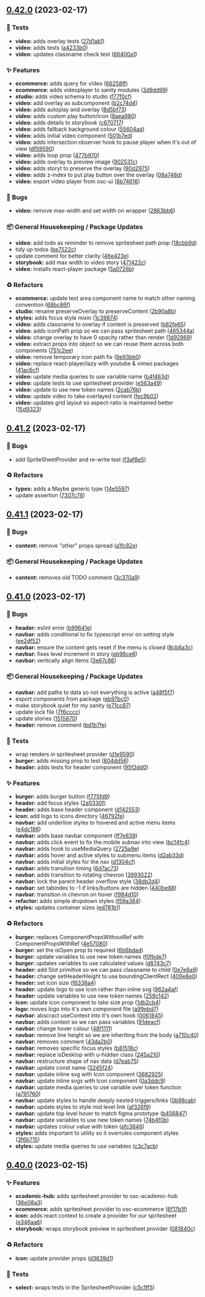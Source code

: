 ## [0.42.0](https://github.com/Open-Study-College/osc/compare/v0.41.2...v0.42.0) (2023-02-17)


### 🧪 Tests

* **video:** adds overlay tests ([27d1ab1](https://github.com/Open-Study-College/osc/commit/27d1ab1a4eeb8a95a91b229273c9f50a48e439fb))
* **video:** adds tests ([a4233b0](https://github.com/Open-Study-College/osc/commit/a4233b03314ca3d5a374b4e8fe1da7f6671a4a81))
* **video:** updates classname check test ([66400a1](https://github.com/Open-Study-College/osc/commit/66400a10da83d3cdcd90b9c321912d048e0bc3fd))


### ✨ Features

* **ecommerce:** adds query for video ([66258ff](https://github.com/Open-Study-College/osc/commit/66258ffe20a16288a9e2c7eb82d487446eb891d8))
* **ecommerce:** adds videoplayer to sanity modules ([3d9dd99](https://github.com/Open-Study-College/osc/commit/3d9dd99fc994fb539fc9a808159abe8839877375))
* **studio:** adds video schema to studio ([f77f0cf](https://github.com/Open-Study-College/osc/commit/f77f0cf95de241232725e0d07e34edce5ff75894))
* **video:** add overlay as subcomponent ([b2c74d4](https://github.com/Open-Study-College/osc/commit/b2c74d41c9094a0aec8e54647db31e7811084bb8))
* **video:** adds autoplay and overlay ([8d5bf73](https://github.com/Open-Study-College/osc/commit/8d5bf73b272d096c0aa3b3b7d2426acd6a549aa0))
* **video:** adds custom play button/icon ([8aea980](https://github.com/Open-Study-College/osc/commit/8aea980774d577b44336b26ddbea411ec972e325))
* **video:** adds details to storybook ([c670717](https://github.com/Open-Study-College/osc/commit/c6707173c05b518fb038b033a220dc1cede8253a))
* **video:** adds fallback background colour ([55604ad](https://github.com/Open-Study-College/osc/commit/55604ad2780d4ea661e3ab2cd2009ef03605ff18))
* **video:** adds initial video component ([501b7ed](https://github.com/Open-Study-College/osc/commit/501b7ed49a83fbca9c841f00ef5c370dbca4b30b))
* **video:** adds intersection observer hook to pause player when it's out of view ([df59590](https://github.com/Open-Study-College/osc/commit/df59590697b3b99cbd5df7e51d69aa8eb0116a46))
* **video:** adds loop prop ([477b970](https://github.com/Open-Study-College/osc/commit/477b970dbbfcc8c221674d162bf7a0c84bc79359))
* **video:** adds overlay to preview image ([902531c](https://github.com/Open-Study-College/osc/commit/902531cbb21a28ef17c4c2bd57593ddafdfddd98))
* **video:** adds storyt to preserve the overlay ([90d2975](https://github.com/Open-Study-College/osc/commit/90d29750e990ffa7a45479a33c9c58a2c1152490))
* **video:** adds z-index to put play button over the overlay ([08a748d](https://github.com/Open-Study-College/osc/commit/08a748d4b539bcd5c414dfaa925e3c67a8649f20))
* **video:** export video player from osc-ui ([8b74616](https://github.com/Open-Study-College/osc/commit/8b74616df4c651bf33bf466039d52ce0e7adef79))


### 🐛 Bugs

* **video:** remove max-width and set width on wrapper ([2863bb6](https://github.com/Open-Study-College/osc/commit/2863bb674fb7711e8e3d300f10c4b78f8b0c72e7))


### 📦 General Housekeeping / Package Updates

* **video:** add todo as reminder to remove spritesheet path prop ([18cbb9d](https://github.com/Open-Study-College/osc/commit/18cbb9d20913794f624ab3cb6b7dcd5d3ccff5f9))
* tidy up todos ([be7522c](https://github.com/Open-Study-College/osc/commit/be7522c52dc70014142b64e925b4ffe76172dacc))
* update comment for better clarity ([46e423e](https://github.com/Open-Study-College/osc/commit/46e423e86737d95afd839ffde3b70fb9c2ba00de))
* **storybook:** add max width to video story ([471422c](https://github.com/Open-Study-College/osc/commit/471422c1a5f1a29fa5819a4c8ec665f314d3c824))
* **video:** installs react-player package ([5a0726b](https://github.com/Open-Study-College/osc/commit/5a0726b7378e8b9da48592f21d0765b4ee5dcb22))


### ♻️ Refactors

* **ecommerce:** update text area component name to match other naming convention ([68bc86f](https://github.com/Open-Study-College/osc/commit/68bc86fee42fdb3f1e0408dc6da2d84791733295))
* **studio:** rename preserveOverlay to preserveContent ([2b90a8b](https://github.com/Open-Study-College/osc/commit/2b90a8b7c5f20ec1057c9fbf8c9b4bca407c4c7f))
* **styles:** adds focus style mixin ([1c39874](https://github.com/Open-Study-College/osc/commit/1c3987456403ae67371ae168c3db006545331815))
* **video:** adds classname to overlay if content is preserved ([b82fe65](https://github.com/Open-Study-College/osc/commit/b82fe65ee1242d33880fef3adc9ade7538530c53))
* **video:** adds iconPath prop so we can pass spritesheet path ([465344a](https://github.com/Open-Study-College/osc/commit/465344aad7a3ccf28eff1fe181efb173ffb4d3bd))
* **video:** change overlay to have 0 opacity rather than render ([1d92869](https://github.com/Open-Study-College/osc/commit/1d92869fdb79c64ed28f2c5c5173f0e47414acca))
* **video:** extract props into object so we can reuse them across both components ([751c2ee](https://github.com/Open-Study-College/osc/commit/751c2ee547fcc1fe0792bd0b85ce2e62845c301d))
* **video:** remove temporary icon path fix ([9e93bb0](https://github.com/Open-Study-College/osc/commit/9e93bb04e9f4b559f9d49610ddc6a9dec5a582f7))
* **video:** replace react-player/lazy with youtube & vimeo packages ([41ac6cf](https://github.com/Open-Study-College/osc/commit/41ac6cfb96b0a96e1639e740ab25645e5081f881))
* **video:** update media queries to use variable name ([b4f463d](https://github.com/Open-Study-College/osc/commit/b4f463d2d772b79c5b01ef4f732fbdd12c637098))
* **video:** update tests to use spritesheet provider ([e563a49](https://github.com/Open-Study-College/osc/commit/e563a49a1c71b5d4d019e594fc0e1400fa46680e))
* **video:** update to use new token names ([2cab76b](https://github.com/Open-Study-College/osc/commit/2cab76bd2b9651c15f13968d2886fe2175dad8c8))
* **video:** update video to take overlayed content ([fec9b02](https://github.com/Open-Study-College/osc/commit/fec9b02820431d3dbea7d9663c31186a7161c4ae))
* **video:** updates grid layout so aspect-ratio is maintained better ([15d9323](https://github.com/Open-Study-College/osc/commit/15d9323084a98940fa7f864e1dad94f614b11dc1))

## [0.41.2](https://github.com/Open-Study-College/osc/compare/v0.41.1...v0.41.2) (2023-02-17)


### 🐛 Bugs

* add SpriteSheetProvider and re-write test ([f3af8e5](https://github.com/Open-Study-College/osc/commit/f3af8e5a1a6f5fd46243451a99f97d7677ced3fe))


### ♻️ Refactors

* **types:** adds a Maybe generic type ([14e5597](https://github.com/Open-Study-College/osc/commit/14e5597df222f37ee9851c820f4748e76276f114))
* update assertion ([7307c78](https://github.com/Open-Study-College/osc/commit/7307c78a066ce0a26639e15688b4bab44e551cf2))

## [0.41.1](https://github.com/Open-Study-College/osc/compare/v0.41.0...v0.41.1) (2023-02-17)


### 🐛 Bugs

* **content:** remove "other" props spread ([a1fc82e](https://github.com/Open-Study-College/osc/commit/a1fc82e81839b472b399fa47037ff79da480ecc9))


### 📦 General Housekeeping / Package Updates

* **content:** removes old TODO comment ([3c370a9](https://github.com/Open-Study-College/osc/commit/3c370a91a62977f38508d33b9bc91ede8a97cad4))

## [0.41.0](https://github.com/Open-Study-College/osc/compare/v0.40.0...v0.41.0) (2023-02-17)


### 🐛 Bugs

* **header:** eslint error ([b99641e](https://github.com/Open-Study-College/osc/commit/b99641e0fef1094394e50a2fe63ce7b0934b4cb0))
* **navbar:** adds conditional to fix typescript error on setting style ([ee2df52](https://github.com/Open-Study-College/osc/commit/ee2df52cabf0879ad018ec5b241534ac0075e5a1))
* **navbar:** ensure the content gets reset if the menu is closed ([8cb8a3c](https://github.com/Open-Study-College/osc/commit/8cb8a3c9c216540ceb1e95da76df09a60ae9399f))
* **navbar:** fixes level increment in story ([eb98ce6](https://github.com/Open-Study-College/osc/commit/eb98ce69fe6a2be145d4e648dc49decd8e389bfb))
* **navbar:** vertically align items ([3e67c86](https://github.com/Open-Study-College/osc/commit/3e67c86e2ced2f9d1eb2e254e86f7a2ebf2ed621))


### 📦 General Housekeeping / Package Updates

* **navbar:** add paths to data so not everything is active ([a48f5f7](https://github.com/Open-Study-College/osc/commit/a48f5f79f44ec3bb931276eee306c483774c30f8))
* export components from package ([eb97bc0](https://github.com/Open-Study-College/osc/commit/eb97bc02c6c435374609a013c6e85fdfd540d73c))
* make storybook quiet for my sanity ([e71cc87](https://github.com/Open-Study-College/osc/commit/e71cc87bb2d4241379cb06272e6952d86f641ace))
* update lock file ([7f6cccc](https://github.com/Open-Study-College/osc/commit/7f6ccccac44213e69f74add27f6f876eaea9bc4b))
* update stories ([1515870](https://github.com/Open-Study-College/osc/commit/151587096ce8a6f404d63c8d13890d90f24c792d))
* **header:** remove comment ([bd1b7fe](https://github.com/Open-Study-College/osc/commit/bd1b7fed3e9069908906b9bfa2eed7db434ba7e3))


### 🧪 Tests

* wrap renders in spritesheet provider ([d1e9590](https://github.com/Open-Study-College/osc/commit/d1e95902d9c4b0bfed3df2271efcd4135e896472))
* **burger:** adds missing prop to test ([804dd56](https://github.com/Open-Study-College/osc/commit/804dd567ae5a6d3ae9d5d6a39d31eb87ca215a7b))
* **header:** adds tests for header component ([95f2dd0](https://github.com/Open-Study-College/osc/commit/95f2dd05e44bf3b35c794f22510df900e15e484e))


### ✨ Features

* **burger:** adds burger button ([f775fd9](https://github.com/Open-Study-College/osc/commit/f775fd99d99efb63b2bf187b632472e6289a9dc4))
* **header:** add focus styles ([2a0330f](https://github.com/Open-Study-College/osc/commit/2a0330f2527ce7a062c8404cf2fbb61fdd928098))
* **header:** adds base header component ([d142553](https://github.com/Open-Study-College/osc/commit/d14255307b70528220858df21cf7aadbc50a366a))
* **icon:** add logo to icons directory ([46792fe](https://github.com/Open-Study-College/osc/commit/46792fed7c5d4f5bc24cc354fc34acebaf4fdc48))
* **navbar:** add underline styles to hovered and active menu items ([e4dc186](https://github.com/Open-Study-College/osc/commit/e4dc1868682c7a02c3c3ab9ef178c1f610f30b9c))
* **navbar:** adds base navbar component ([ff7e839](https://github.com/Open-Study-College/osc/commit/ff7e8397382089948459d6a338d1058cf950e982))
* **navbar:** adds click event to fix the mobile subnav into view ([bc14fc4](https://github.com/Open-Study-College/osc/commit/bc14fc431f78be20905c250fc528d1ae851ba9db))
* **navbar:** adds hook to useMediaQuery ([2725a9e](https://github.com/Open-Study-College/osc/commit/2725a9ecc0b06e52642fbf689cb29307a930910d))
* **navbar:** adds hover and active styles to submenu items ([d2ab33d](https://github.com/Open-Study-College/osc/commit/d2ab33d816546f8f4399c3f321a0efafaee4b217))
* **navbar:** adds initial styles for the nav ([d1304cf](https://github.com/Open-Study-College/osc/commit/d1304cfb9fe9fa1e2bc81af10a38a83c1870f46b))
* **navbar:** adds transition timing ([6d7ac73](https://github.com/Open-Study-College/osc/commit/6d7ac73e80ae1f022292c82b9fd252c64e281b0e))
* **navbar:** adds transition to rotating chevron ([3993022](https://github.com/Open-Study-College/osc/commit/3993022339f2a87140246b3f80f79656ff474c67))
* **navbar:** lock the parent header overflow style ([38db2d4](https://github.com/Open-Study-College/osc/commit/38db2d46c745e3965e6bd9bfe4e5fdc8067d3d5e))
* **navbar:** set tabindex to -1 if links/buttons are hidden ([440be88](https://github.com/Open-Study-College/osc/commit/440be889e6764496be195992e9972bc336878f8c))
* **navbar:** transition in chevron on hover ([f984d10](https://github.com/Open-Study-College/osc/commit/f984d1010b17e1bed56b1ad78fdec462925456c2))
* **refactor:** adds simple dropdown styles ([f59a384](https://github.com/Open-Study-College/osc/commit/f59a384e8f0ce8f04b773a92fff9fa3ec8e117ea))
* **styles:** updates container sizes ([ed781b1](https://github.com/Open-Study-College/osc/commit/ed781b1310b0bcb18584f222aa5ca30b715e52ae))


### ♻️ Refactors

* **burger:** replaces ComponentPropsWithoutRef with ComponentPropsWithRef ([4e57080](https://github.com/Open-Study-College/osc/commit/4e57080617b916ff3a92c59fae8db481089b62a8))
* **burger:** set the isOpen prop to required ([6b6bdad](https://github.com/Open-Study-College/osc/commit/6b6bdad25edf52642b737553a8a45cb1df36d930))
* **burger:** update variables to use new token names ([f0fbde7](https://github.com/Open-Study-College/osc/commit/f0fbde71086ee5ef148d278adcf1d72fb2c635d3))
* **burger:** updates variables to use calculated values ([d8743c7](https://github.com/Open-Study-College/osc/commit/d8743c7685a19bc00c8301bb9c0961e01e25e2b0))
* **header:** add Slot primitive so we can pass classname to child ([0e7e6a9](https://github.com/Open-Study-College/osc/commit/0e7e6a9e14f157d3be72f9552b8fb26db2bed697))
* **header:** change setHeaderHeight to use boundingClientRect ([409e8e0](https://github.com/Open-Study-College/osc/commit/409e8e09382bbc6ebca3b686138d6dc6e290df50))
* **header:** set icon size ([f6338a4](https://github.com/Open-Study-College/osc/commit/f6338a4e037b75b93ca7494d69f6cabd9d5dfdcd))
* **header:** update logo to use Icon rather than inline svg ([962a4af](https://github.com/Open-Study-College/osc/commit/962a4aff27056926280219fee34cb803cb7454dd))
* **header:** update variables to use new token names ([259c142](https://github.com/Open-Study-College/osc/commit/259c14284efc42093436d818b29015296de347b6))
* **icon:** update icon component to take size prop ([1db2cb4](https://github.com/Open-Study-College/osc/commit/1db2cb4763236ab816fa21a8c29ac09d50bf696f))
* **logo:** moves logo into it's own component file ([a99ebd7](https://github.com/Open-Study-College/osc/commit/a99ebd741531ae888b1d961024e80a860d42f9e5))
* **navbar:** abscract useContext into it's own hook ([0061845](https://github.com/Open-Study-College/osc/commit/0061845525f54c2becba3e719aa94977b4d2abf9))
* **navbar:** adds context so we can pass variables ([91deacf](https://github.com/Open-Study-College/osc/commit/91deacfd39df38384d1d6eafa97dcbe34918398f))
* **navbar:** change hover colour ([48f1111](https://github.com/Open-Study-College/osc/commit/48f1111fff8fca48e3b3bbda566110799c57609f))
* **navbar:** remove line height so we are inheriting from the body ([a710c40](https://github.com/Open-Study-College/osc/commit/a710c40172d5a00daf9431984d631d3fa93f6589))
* **navbar:** removes comment ([43da2b0](https://github.com/Open-Study-College/osc/commit/43da2b0cd97307576ad0c926de782ea6ea2e67ae))
* **navbar:** removes specific focus styles ([b81518c](https://github.com/Open-Study-College/osc/commit/b81518cd0b923bbb2ae177d95ee2cda208deadd3))
* **navbar:** replace isDesktop with u-hidden class ([245a210](https://github.com/Open-Study-College/osc/commit/245a21063a9d234b41d5b1b8e03b678d7756a0f9))
* **navbar:** restructure shape of nav data ([d7eab75](https://github.com/Open-Study-College/osc/commit/d7eab754f936a06bbbffa31eaccb93f534c292c3))
* **navbar:** update const name ([3245f24](https://github.com/Open-Study-College/osc/commit/3245f2472c6e9123a6f6aa3860b43954e31d7475))
* **navbar:** update inline svg with Icon component ([3682925](https://github.com/Open-Study-College/osc/commit/3682925d27c03b60b341eb3d64f9b0adc2e18354))
* **navbar:** update inline svgs with Icon component ([0a3ddc9](https://github.com/Open-Study-College/osc/commit/0a3ddc9d28e586dedf4c09eed283975b091defc1))
* **navbar:** update media queries to use variable over token function ([a791760](https://github.com/Open-Study-College/osc/commit/a791760cd41225f488d32064fdba77f2725417a5))
* **navbar:** update styles to handle deeply nested triggers/links ([0b98cab](https://github.com/Open-Study-College/osc/commit/0b98cab4bd71de79146228ccba989bf4835af593))
* **navbar:** update styles to style mid level link ([af326f9](https://github.com/Open-Study-College/osc/commit/af326f9c050745f13197d7799af5972bc4466330))
* **navbar:** update top level hover to match figma prototype ([b456847](https://github.com/Open-Study-College/osc/commit/b45684741585e00f35053cfd597b0f06ea847951))
* **navbar:** update variables to use new token names ([74b4f0b](https://github.com/Open-Study-College/osc/commit/74b4f0b77c943855662c5212af79d309dbfe0d12))
* **navbar:** updates colour value with token ([afc3646](https://github.com/Open-Study-College/osc/commit/afc36467029d111f0e9d43dcbcd2dbb94e97a94f))
* **styles:** adds important to utility so it overrules component styles ([3f6b715](https://github.com/Open-Study-College/osc/commit/3f6b71598bea6dae456205d7a5653a361c3c88e5))
* **styles:** update media queries to use variables ([c3c7acb](https://github.com/Open-Study-College/osc/commit/c3c7acb466402f32f1a14617a4ad6f337a9ff4b8))

## [0.40.0](https://github.com/Open-Study-College/osc/compare/v0.39.0...v0.40.0) (2023-02-15)


### ✨ Features

* **academic-hub:** adds spritesheet provider to osc-academic-hub ([36e08a3](https://github.com/Open-Study-College/osc/commit/36e08a30a70667dac0c9239f2f7bc3240086cbdd))
* **ecommerce:** adds spritesheet provider to osc-ecommerce ([6f17b1f](https://github.com/Open-Study-College/osc/commit/6f17b1f6091619604ebc16d26b7f8eef04ef6512))
* **icon:** adds react context to create a provider for our spritesheet ([e346aa6](https://github.com/Open-Study-College/osc/commit/e346aa616eef08a9230be5104bc298c6b444f585))
* **storybook:** wraps storybook preview in spritesheet provider ([081840c](https://github.com/Open-Study-College/osc/commit/081840cadb1b79bd4b95f8759d488361e914256a))


### ♻️ Refactors

* **icon:** update provider props ([d3639d1](https://github.com/Open-Study-College/osc/commit/d3639d1420f426bdbf80f1e18bc544f50f054e58))


### 🧪 Tests

* **select:** wraps tests in the SpritesheetProvider ([c5c1ff5](https://github.com/Open-Study-College/osc/commit/c5c1ff55b8095dbbe9e62c3a616dcbdbaf578e4e))

